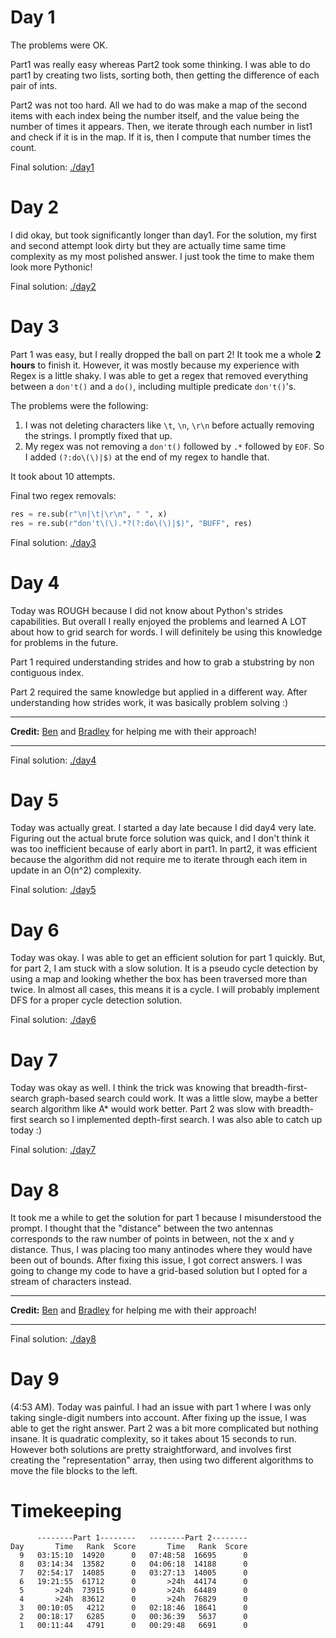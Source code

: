 # Day 1

The problems were OK.

Part1 was really easy whereas Part2 took some thinking. I was able to do part1 by creating two lists, sorting both, then getting the difference of each pair of ints.

Part2 was not too hard. All we had to do was make a map of the second items with each index being the number itself, and the value being the number of times it appears. Then, we iterate through each number in list1 and check if it is in the map. If it is, then I compute that number times the count.

Final solution: [./day1](./day1/)

# Day 2

I did okay, but took significantly longer than day1. For the solution, my first and second attempt look dirty but they are actually time same time complexity as my most polished answer. I just took the time to make them look more Pythonic!

Final solution: [./day2](./day2)

# Day 3

Part 1 was easy, but I really dropped the ball on part 2! It took me a whole **2 hours** to finish it. However, it was mostly because my experience with Regex is a little shaky. I was able to get a regex that removed everything between a `don't()` and a `do()`, including multiple predicate `don't()`'s.

The problems were the following:

1. I was not deleting characters like `\t`, `\n`, `\r\n` before actually removing the strings. I promptly fixed that up.
2. My regex was not removing a `don't()` followed by `.*` followed by `EOF`. So I added `(?:do\(\)|$)` at the end of my regex to handle that.

It took about 10 attempts.

Final two regex removals:
```python
res = re.sub(r"\n|\t|\r\n", " ", x)
res = re.sub(r"don't\(\).*?(?:do\(\)|$)", "BUFF", res)
```

Final solution: [./day3](./day3)

# Day 4

Today was ROUGH because I did not know about Python's strides capabilities. But overall I really enjoyed the problems and learned A LOT about how to grid search for words. I will definitely be using this knowledge for problems in the future.

Part 1 required understanding strides and how to grab a stubstring by non contiguous index.

Part 2 required the same knowledge but applied in a different way. After understanding how strides work, it was basically problem solving :)

---

**Credit:** [Ben](https://gist.github.com/TheThirdOne) and [Bradley](https://gist.github.com/bradleymoore111/) for helping me with their approach!

---

Final solution: [./day4](./day4)

# Day 5

Today was actually great. I started a day late because I did day4 very late. Figuring out the actual brute force solution was quick, and I don't think it was too inefficient because of early abort in part1. In part2, it was efficient because the algorithm did not require me to iterate through each item in update in an O(n^2) complexity.

Final solution: [./day5](./day5)

# Day 6

Today was okay. I was able to get an efficient solution for part 1 quickly. But, for part 2, I am stuck with a slow solution. It is a pseudo cycle detection by using a map and looking whether the box has been traversed more than twice. In almost all cases, this means it is a cycle. I will probably implement DFS for a proper cycle detection solution.

Final solution: [./day6](./day6)

# Day 7

Today was okay as well. I think the trick was knowing that breadth-first-search graph-based search could work. It was a little slow, maybe a better search algorithm like A* would work better. Part 2 was slow with breadth-first search so I implemented depth-first search. I was also able to catch up today :)

Final solution: [./day7](./day7)

# Day 8

It took me a while to get the solution for part 1 because I misunderstood the prompt. I thought that the "distance" between the two antennas corresponds to the raw number of points in between, not the x and y distance. Thus, I was placing too many antinodes where they would have been out of bounds. After fixing this issue, I got correct answers. I was going to change my code to have a grid-based solution but I opted for a stream of characters instead.

---

**Credit:** [Ben](https://gist.github.com/TheThirdOne) and [Bradley](https://gist.github.com/bradleymoore111/) for helping me with their approach!

---

Final solution: [./day8](./day8)

# Day 9

(4:53 AM). Today was painful. I had an issue with part 1 where I was only taking single-digit numbers into account. After fixing up the issue, I was able to get the right answer. Part 2 was a bit more complicated but nothing insane. It is quadratic complexity, so it takes about 15 seconds to run. However both solutions are pretty straightforward, and involves first creating the "representation" array, then using two different algorithms to move the file blocks to the left.

# Timekeeping

```
      --------Part 1--------   --------Part 2--------
Day       Time   Rank  Score       Time   Rank  Score
  9   03:15:10  14920      0   07:48:58  16695      0
  8   03:14:34  13582      0   04:06:18  14188      0
  7   02:54:17  14085      0   03:27:13  14005      0
  6   19:21:55  61712      0       >24h  44174      0
  5       >24h  73915      0       >24h  64489      0
  4       >24h  83612      0       >24h  76829      0
  3   00:10:05   4212      0   02:18:46  18641      0
  2   00:18:17   6285      0   00:36:39   5637      0
  1   00:11:44   4791      0   00:29:48   6691      0
```